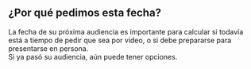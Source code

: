 ## ¿Por qué pedimos esta fecha?

La fecha de su próxima audiencia es importante para calcular si todavía está a tiempo de pedir que sea por video, o si debe prepararse para presentarse en persona.  
Si ya pasó su audiencia, aún puede tener opciones.